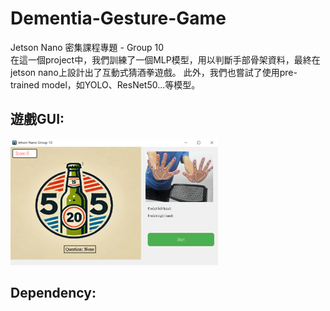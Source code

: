 # Dementia-Gesture-Game
Jetson Nano 密集課程專題 - Group 10  
在這一個project中，我們訓練了一個MLP模型，用以判斷手部骨架資料，最終在jetson nano上設計出了互動式猜酒拳遊戲。
此外，我們也嘗試了使用pre-trained model，如YOLO、ResNet50...等模型。

## 遊戲GUI: 
![alt game](./user_interface/media/game.png)

## Dependency:




